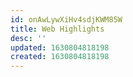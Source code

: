 ```yaml
---
id: onAwLywXiHv4sdjKWM85W
title: Web Highlights
desc: ''
updated: 1630804818198
created: 1630804818198
---
```


